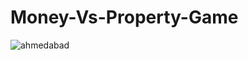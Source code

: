 # Money-Vs-Property-Game
![ahmedabad](https://user-images.githubusercontent.com/97427867/151802776-e3e0e5f3-1e30-4ded-b980-04df0a356aec.jpg)
